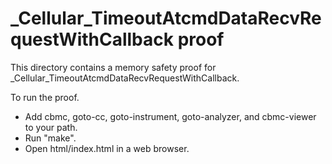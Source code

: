 # \_Cellular_TimeoutAtcmdDataRecvRequestWithCallback proof

This directory contains a memory safety proof for
\_Cellular_TimeoutAtcmdDataRecvRequestWithCallback.

To run the proof.

- Add cbmc, goto-cc, goto-instrument, goto-analyzer, and cbmc-viewer to your
  path.
- Run "make".
- Open html/index.html in a web browser.
